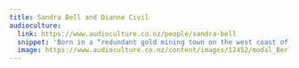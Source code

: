 ```yaml
---
title: Sandra Bell and Dianne Civil
audioculture:
  link: https://www.audioculture.co.nz/people/sandra-bell
  snippet: 'Born in a “redundant gold mining town on the west coast of the South Island of New Zealand,” Sandra Bell began writing and playing music in her early teens.'
  image: https://www.audioculture.co.nz/content/images/12452/modal_Berlin-1997-DunckerClub-with-Nicholas-Young.jpg
---
```

